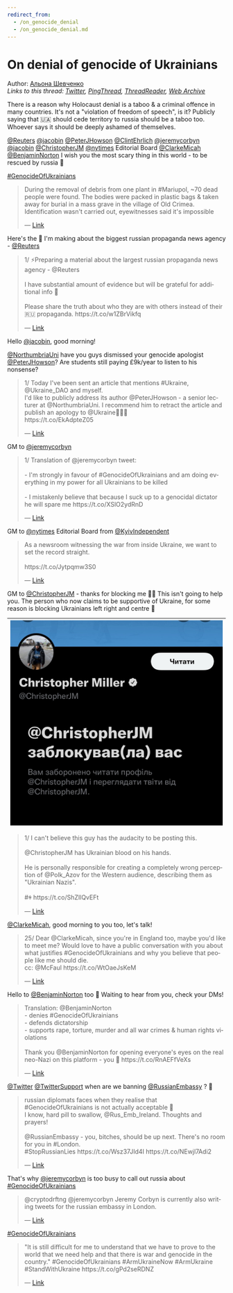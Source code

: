 ```yaml
---
redirect_from:
  - /on_genocide_denial
  - /on_genocide_denial.md
---
```

# On denial of genocide of Ukrainians

Author: [Альона Шевченко](https://twitter.com/cryptodrftng)  
*Links to this thread: [Twitter](https://twitter.com/cryptodrftng/status/1530420121008754688), [PingThread](https://pingthread.com/thread/1530420121008754688), [ThreadReader](https://threadreaderapp.com/thread/1530420121008754688.html), [Web Archive](https://web.archive.org/web/*/https://twitter.com/cryptodrftng/status/1530420121008754688)*

There is a reason why Holocaust denial is a taboo & a criminal offence in many countries. It's not a "violation of freedom of speech", is it? 
Publicly saying that 🇺🇦 should cede territory to russia should be a taboo too. Whoever says it should be deeply ashamed of themselves.

[@Reuters](https://twitter.com/Reuters) [@jacobin](https://twitter.com/jacobin) [@PeterJHowson](https://twitter.com/PeterJHowson) [@ClintEhrlich](https://twitter.com/ClintEhrlich) [@jeremycorbyn](https://twitter.com/jeremycorbyn) [@jacobin](https://twitter.com/jacobin) [@ChristopherJM](https://twitter.com/ChristopherJM) [@nytimes](https://twitter.com/nytimes) Editorial Board [@ClarkeMicah](https://twitter.com/ClarkeMicah) [@BenjaminNorton](https://twitter.com/BenjaminNorton) 
I wish you the most scary thing in this world - to be rescued by russia 💞

[#GenocideOfUkrainians](https://twitter.com/hashtag/GenocideOfUkrainians)

<blockquote class="twitter-tweet">
    <p lang="en" dir="ltr">
    During the removal of debris from one plant in #Mariupol, ~70 dead people were found. The bodies were packed in plastic bags &amp; taken away for burial in a mass grave in the village of Old Crimea. Identification wasn&#39;t carried out, eyewitnesses said it&#39;s impossible<br />
    </p>
    &mdash; <a href="https://twitter.com/OlenaHalushka/status/1530126830849638403">Link</a>
</blockquote>

Here's the 🧵 I'm making about the biggest russian propaganda news agency - [@Reuters](https://twitter.com/Reuters)

<blockquote class="twitter-tweet">
    <p lang="en" dir="ltr">
    1/ ⚡️Preparing a material about the largest russian propaganda news agency - @Reuters <br />
    <br />
    I have substantial amount of evidence but will be grateful for additional info 💅 <br />
    <br />
    Please share the truth about who they are with others instead of their 🇷🇺 propaganda. https://t.co/w1ZBrVikfq<br />
    </p>
    &mdash; <a href="https://twitter.com/cryptodrftng/status/1527477049438371841">Link</a>
</blockquote>

Hello [@jacobin](https://twitter.com/jacobin), good morning! 

[@NorthumbriaUni](https://twitter.com/NorthumbriaUni) have you guys dismissed your genocide apologist [@PeterJHowson](https://twitter.com/PeterJHowson)? Are students still paying £9k/year to listen to his nonsense?

<blockquote class="twitter-tweet">
    <p lang="en" dir="ltr">
    1/ Today I&#39;ve been sent an article that mentions #Ukraine, @Ukraine_DAO and myself. <br />
    I&#39;d like to publicly address its author @PeterJHowson - a senior lecturer at @NorthumbriaUni. I recommend him to retract the article and publish an apology to @Ukraine🧵🇺🇦<br />
    https://t.co/EkAdpteZ05<br />
    </p>
    &mdash; <a href="https://twitter.com/cryptodrftng/status/1505576857793671176">Link</a>
</blockquote>

GM to [@jeremycorbyn](https://twitter.com/jeremycorbyn)

<blockquote class="twitter-tweet">
    <p lang="en" dir="ltr">
    1/ Translation of @jeremycorbyn tweet:<br />
    <br />
    - I&#39;m strongly in favour of #GenocideOfUkrainians and am doing everything in my power for all Ukrainians to be killed<br />
    <br />
    - I mistakenly believe that because I suck up to a genocidal dictator he will spare me https://t.co/XSlO2ydRnD<br />
    </p>
    &mdash; <a href="https://twitter.com/cryptodrftng/status/1526508315609636864">Link</a>
</blockquote>

GM to [@nytimes](https://twitter.com/nytimes) Editorial Board from [@KyivIndependent](https://twitter.com/KyivIndependent)

<blockquote class="twitter-tweet">
    <p lang="en" dir="ltr">
    As a newsroom witnessing the war from inside Ukraine, we want to set the record straight. <br />
    <br />
    https://t.co/Jytpqmw3S0<br />
    </p>
    &mdash; <a href="https://twitter.com/KyivIndependent/status/1529158585300799488">Link</a>
</blockquote>

GM to [@ChristopherJM](https://twitter.com/ChristopherJM) - thanks for blocking me 💙💛 This isn't going to help you. The person who now claims to be supportive of Ukraine, for some reason is blocking Ukrainians left right and centre 🤣

| [![](/media/1530435099849895936/3_1530429570809200641.jpg)](/media/1530435099849895936/3_1530429570809200641.jpg) |
| :-: |

<blockquote class="twitter-tweet">
    <p lang="en" dir="ltr">
    1/ I can&#39;t believe this guy has the audacity to be posting this.<br />
    <br />
    @ChristopherJM has Ukrainian blood on his hands. <br />
    <br />
    He is personally responsible for creating a completely wrong perception of @Polk_Azov for the Western audience, describing them as &#34;Ukrainian Nazis&#34;.<br />
    <br />
    #ꑭ https://t.co/ShZIlQvEFt<br />
    </p>
    &mdash; <a href="https://twitter.com/cryptodrftng/status/1526353509356011520">Link</a>
</blockquote>

[@ClarkeMicah](https://twitter.com/ClarkeMicah), good morning to you too, let's talk!

<blockquote class="twitter-tweet">
    <p lang="en" dir="ltr">
    25/ Dear @ClarkeMicah, since you&#39;re in England too, maybe you&#39;d like to meet me? Would love to have a public conversation with you about what justifies #GenocideOfUkrainians and why you believe that people like me should die. <br />
    cc: @McFaul https://t.co/WtOaeJsKeM<br />
    </p>
    &mdash; <a href="https://twitter.com/cryptodrftng/status/1528617937317285888">Link</a>
</blockquote>

Hello to [@BenjaminNorton](https://twitter.com/BenjaminNorton) too 💞
Waiting to hear from you, check your DMs!

<blockquote class="twitter-tweet">
    <p lang="en" dir="ltr">
    Translation: @BenjaminNorton <br />
    - denies #GenocideOfUkrainians <br />
    - defends dictatorship<br />
    - supports rape, torture, murder and all war crimes &amp; human rights violations<br />
    <br />
    Thank you @BenjaminNorton for opening everyone&#39;s eyes on the real neo-Nazi on this platform - you 🤝 https://t.co/RnAEFfVeXs<br />
    </p>
    &mdash; <a href="https://twitter.com/cryptodrftng/status/1525704540506529792">Link</a>
</blockquote>

[@Twitter](https://twitter.com/Twitter) [@TwitterSupport](https://twitter.com/TwitterSupport) when are we banning [@RussianEmbassy](https://twitter.com/RussianEmbassy) ? 👀

<blockquote class="twitter-tweet">
    <p lang="en" dir="ltr">
    russian diplomats faces when they realise that #GenocideOfUkrainians is not actually acceptable 🤯<br />
    I know, hard pill to swallow, @Rus_Emb_Ireland. Thoughts and prayers! <br />
    <br />
    @RussianEmbassy - you, bitches, should be up next. There&#39;s no room for you in #London. <br />
     #StopRussianLies https://t.co/Wsz37JId4I https://t.co/NEwjl7Adi2<br />
    </p>
    &mdash; <a href="https://twitter.com/cryptodrftng/status/1511375089111085060">Link</a>
</blockquote>

That's why [@jeremycorbyn](https://twitter.com/jeremycorbyn) is too busy to call out russia about [#GenocideOfUkrainians](https://twitter.com/hashtag/GenocideOfUkrainians)

<blockquote class="twitter-tweet">
    <p lang="en" dir="ltr">
    @cryptodrftng @jeremycorbyn Jeremy Corbyn is currently also writing tweets for the russian embassy in London.<br />
    </p>
    &mdash; <a href="https://twitter.com/CCwafee/status/1530429109096132608">Link</a>
</blockquote>

[#GenocideOfUkrainians](https://twitter.com/hashtag/GenocideOfUkrainians)

<blockquote class="twitter-tweet">
    <p lang="en" dir="ltr">
    &#34;It is still difficult for me to understand that we have to prove to the world that we need help and that there is war and genocide in the country.&#34; #GenocideOfUkrainians #ArmUkraineNow #ArmUkraine #StandWithUkraine https://t.co/gPd2seRDNZ<br />
    </p>
    &mdash; <a href="https://twitter.com/cryptodrftng/status/1530405953874673664">Link</a>
</blockquote>
